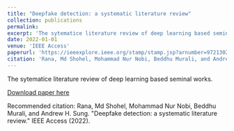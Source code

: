 ```yaml
---
title: "Deepfake detection: a systematic literature review"
collection: publications
permalink:
excerpt: 'The sytematice literature review of deep learning based seminal works.'
date: 2022-01-01
venue: 'IEEE Access'
paperurl: 'https://ieeexplore.ieee.org/stamp/stamp.jsp?arnumber=9721302'
citation: 'Rana, Md Shohel, Mohammad Nur Nobi, Beddhu Murali, and Andrew H. Sung. "Deepfake detection: a systematic literature review." IEEE Access (2022).'
---
```

The sytematice literature review of deep learning based seminal works.

[Download paper here](https://ieeexplore.ieee.org/stamp/stamp.jsp?arnumber=9721302)

Recommended citation: Rana, Md Shohel, Mohammad Nur Nobi, Beddhu Murali, and Andrew H. Sung. "Deepfake detection: a systematic literature review." IEEE Access (2022).

